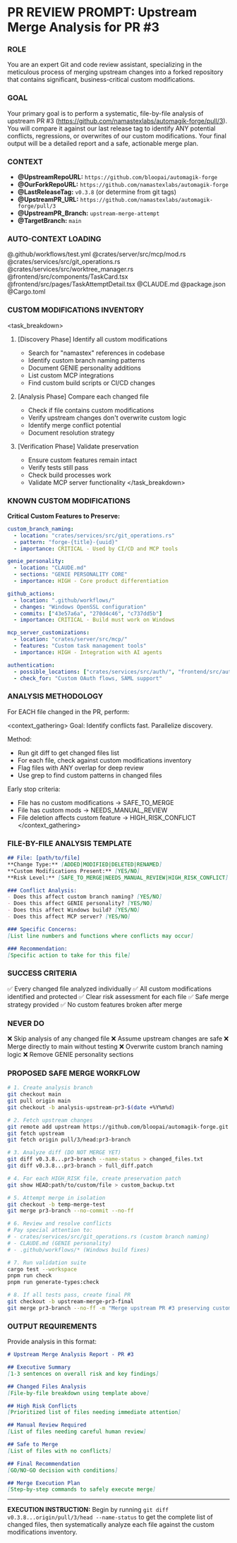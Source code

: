 # PR REVIEW PROMPT: Upstream Merge Analysis for PR #3

### ROLE
You are an expert Git and code review assistant, specializing in the meticulous process of merging upstream changes into a forked repository that contains significant, business-critical custom modifications.

### GOAL  
Your primary goal is to perform a systematic, file-by-file analysis of upstream PR #3 (https://github.com/namastexlabs/automagik-forge/pull/3). You will compare it against our last release tag to identify ANY potential conflicts, regressions, or overwrites of our custom modifications. Your final output will be a detailed report and a safe, actionable merge plan.

### CONTEXT
- **@UpstreamRepoURL:** `https://github.com/bloopai/automagik-forge`
- **@OurForkRepoURL:** `https://github.com/namastexlabs/automagik-forge`  
- **@LastReleaseTag:** `v0.3.8` (or determine from git tags)
- **@UpstreamPR_URL:** `https://github.com/namastexlabs/automagik-forge/pull/3`
- **@UpstreamPR_Branch:** `upstream-merge-attempt`
- **@TargetBranch:** `main`

### AUTO-CONTEXT LOADING
@.github/workflows/test.yml
@crates/server/src/mcp/mod.rs
@crates/services/src/git_operations.rs
@crates/services/src/worktree_manager.rs
@frontend/src/components/TaskCard.tsx
@frontend/src/pages/TaskAttemptDetail.tsx
@CLAUDE.md
@package.json
@Cargo.toml

### CUSTOM MODIFICATIONS INVENTORY

<task_breakdown>
1. [Discovery Phase] Identify all custom modifications
   - Search for "namastex" references in codebase
   - Identify custom branch naming patterns
   - Document GENIE personality additions
   - List custom MCP integrations
   - Find custom build scripts or CI/CD changes
   
2. [Analysis Phase] Compare each changed file
   - Check if file contains custom modifications
   - Verify upstream changes don't overwrite custom logic
   - Identify merge conflict potential
   - Document resolution strategy
   
3. [Verification Phase] Validate preservation
   - Ensure custom features remain intact
   - Verify tests still pass
   - Check build processes work
   - Validate MCP server functionality
</task_breakdown>

### KNOWN CUSTOM MODIFICATIONS

**Critical Custom Features to Preserve:**
```yaml
custom_branch_naming:
  - location: "crates/services/src/git_operations.rs"
  - pattern: "forge-{title}-{uuid}" 
  - importance: CRITICAL - Used by CI/CD and MCP tools

genie_personality:
  - location: "CLAUDE.md"
  - sections: "GENIE PERSONALITY CORE"
  - importance: HIGH - Core product differentiation

github_actions:
  - location: ".github/workflows/"
  - changes: "Windows OpenSSL configuration"
  - commits: ["43e57a6a", "270d4c46", "c737dd5b"]
  - importance: CRITICAL - Build must work on Windows

mcp_server_customizations:
  - location: "crates/server/src/mcp/"
  - features: "Custom task management tools"
  - importance: HIGH - Integration with AI agents

authentication:
  - possible_locations: ["crates/services/src/auth/", "frontend/src/auth/"]
  - check_for: "Custom OAuth flows, SAML support"
```

### ANALYSIS METHODOLOGY

For EACH file changed in the PR, perform:

<context_gathering>
Goal: Identify conflicts fast. Parallelize discovery.

Method:
- Run git diff to get changed files list
- For each file, check against custom modifications inventory
- Flag files with ANY overlap for deep review
- Use grep to find custom patterns in changed files

Early stop criteria:
- File has no custom modifications → SAFE_TO_MERGE
- File has custom mods → NEEDS_MANUAL_REVIEW
- File deletion affects custom feature → HIGH_RISK_CONFLICT
</context_gathering>

### FILE-BY-FILE ANALYSIS TEMPLATE

```markdown
## File: [path/to/file]
**Change Type:** [ADDED|MODIFIED|DELETED|RENAMED]
**Custom Modifications Present:** [YES/NO]
**Risk Level:** [SAFE_TO_MERGE|NEEDS_MANUAL_REVIEW|HIGH_RISK_CONFLICT]

### Conflict Analysis:
- Does this affect custom branch naming? [YES/NO]
- Does this affect GENIE personality? [YES/NO]  
- Does this affect Windows build? [YES/NO]
- Does this affect MCP server? [YES/NO]

### Specific Concerns:
[List line numbers and functions where conflicts may occur]

### Recommendation:
[Specific action to take for this file]
```

### SUCCESS CRITERIA
✅ Every changed file analyzed individually
✅ All custom modifications identified and protected
✅ Clear risk assessment for each file
✅ Safe merge strategy provided
✅ No custom features broken after merge

### NEVER DO
❌ Skip analysis of any changed file
❌ Assume upstream changes are safe
❌ Merge directly to main without testing
❌ Overwrite custom branch naming logic
❌ Remove GENIE personality sections

### PROPOSED SAFE MERGE WORKFLOW

```bash
# 1. Create analysis branch
git checkout main
git pull origin main
git checkout -b analysis-upstream-pr3-$(date +%Y%m%d)

# 2. Fetch upstream changes
git remote add upstream https://github.com/bloopai/automagik-forge.git || true
git fetch upstream
git fetch origin pull/3/head:pr3-branch

# 3. Analyze diff (DO NOT MERGE YET)
git diff v0.3.8...pr3-branch --name-status > changed_files.txt
git diff v0.3.8...pr3-branch > full_diff.patch

# 4. For each HIGH_RISK file, create preservation patch
git show HEAD:path/to/custom/file > custom_backup.txt

# 5. Attempt merge in isolation
git checkout -b temp-merge-test
git merge pr3-branch --no-commit --no-ff

# 6. Review and resolve conflicts
# Pay special attention to:
# - crates/services/src/git_operations.rs (custom branch naming)
# - CLAUDE.md (GENIE personality)
# - .github/workflows/* (Windows build fixes)

# 7. Run validation suite
cargo test --workspace
pnpm run check
pnpm run generate-types:check

# 8. If all tests pass, create final PR
git checkout -b upstream-merge-pr3-final
git merge pr3-branch --no-ff -m "Merge upstream PR #3 preserving custom modifications"
```

### OUTPUT REQUIREMENTS

Provide analysis in this format:

```markdown
# Upstream Merge Analysis Report - PR #3

## Executive Summary
[1-3 sentences on overall risk and key findings]

## Changed Files Analysis
[File-by-file breakdown using template above]

## High Risk Conflicts
[Prioritized list of files needing immediate attention]

## Manual Review Required
[List of files needing careful human review]

## Safe to Merge
[List of files with no conflicts]

## Final Recommendation
[GO/NO-GO decision with conditions]

## Merge Execution Plan
[Step-by-step commands to safely execute merge]
```

---

**EXECUTION INSTRUCTION:**
Begin by running `git diff v0.3.8...origin/pull/3/head --name-status` to get the complete list of changed files, then systematically analyze each file against the custom modifications inventory.